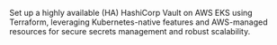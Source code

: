 
Set up a highly available (HA) HashiCorp Vault on AWS EKS using Terraform, leveraging Kubernetes-native features and AWS-managed resources for secure secrets management and robust scalability.